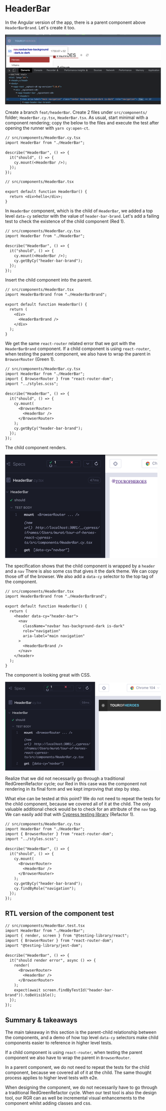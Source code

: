 # HeaderBar

In the Angular version of the app, there is a parent component above `HeaderBarBrand`. Let's create it too.

![HeaderBar-initial](../img/HeaderBar-initial.png)

Create a branch `feat/headerBar`. Create 2 files under `src/components/` folder; `HeaderBar.cy.tsx`, `HeaderBar.tsx`. As usual, start minimal with a component rendering; copy the below to the files and execute the test after opening the runner with `yarn cy:open-ct`.

```tsx
// src/components/HeaderBar.cy.tsx
import HeaderBar from "./HeaderBar";

describe("HeaderBar", () => {
  it("should", () => {
    cy.mount(<HeaderBar />);
  });
});
```

```tsx
// src/components/HeaderBar.tsx

export default function HeaderBar() {
  return <div>hello</div>;
}
```

In `HeaderBar` component, which is the child of `HeaderBar`, we added a top level `data-cy` selector with the value of `header-bar-brand`. Let's add a failing test to check the existence of the child component (Red 1).

```tsx
// src/components/HeaderBar.cy.tsx
import HeaderBar from "./HeaderBar";

describe("HeaderBar", () => {
  it("should", () => {
    cy.mount(<HeaderBar />);
    cy.getByCy("header-bar-brand");
  });
});
```

Insert the child component into the parent.

```tsx
// src/components/HeaderBar.tsx
import HeaderBarBrand from "./HeaderBarBrand";

export default function HeaderBar() {
  return (
    <div>
      <HeaderBarBrand />
    </div>
  );
}
```

We get the same `react-router` related error that we got with the `HeaderBarBrand` component. If a child component is using `react-router`, when testing the parent component, we also have to wrap the parent in `BrowserRouter` (Green 1).

```tsx
// src/components/HeaderBar.cy.tsx
import HeaderBar from "./HeaderBar";
import { BrowserRouter } from "react-router-dom";
import "../styles.scss";

describe("HeaderBar", () => {
  it("should", () => {
    cy.mount(
      <BrowserRouter>
        <HeaderBar />
      </BrowserRouter>
    );
    cy.getByCy("header-bar-brand");
  });
});
```

The child component renders.

![HeaderBar-Green1](../img/HeaderBar-Green1.png)

The specification shows that the child component is wrapped by a `header` and a `nav` There is also some css that gives it the dark theme. We can copy those off of the browser. We also add a `data-cy` selector to the top tag of the component.

```tsx
// src/components/HeaderBar.tsx
import HeaderBarBrand from "./HeaderBarBrand";

export default function HeaderBar() {
  return (
    <header data-cy="header-bar">
      <nav
        className="navbar has-background-dark is-dark"
        role="navigation"
        aria-label="main navigation"
      >
        <HeaderBarBrand />
      </nav>
    </header>
  );
}
```

The component is looking great with CSS.

![HeaderBar-css](../img/HeaderBar-css.png)

Realize that we did not necessarily go through a traditional RedGreenRefactor cycle; our Red in this case was the component not rendering in its final form and we kept improving that step by step.

What else can be tested at this point? We do not need to repeat the tests for the child component, because we covered all of it at the child. The only valuable additional check would be to check for an attribute of the `nav` tag. We can easily add that with [Cypress testing library](https://testing-library.com/docs/cypress-testing-library/intro/) (Refactor 1).

```tsx
// src/components/HeaderBar.cy.tsx
import HeaderBar from "./HeaderBar";
import { BrowserRouter } from "react-router-dom";
import "../styles.scss";

describe("HeaderBar", () => {
  it("should", () => {
    cy.mount(
      <BrowserRouter>
        <HeaderBar />
      </BrowserRouter>
    );
    cy.getByCy("header-bar-brand");
    cy.findByRole("navigation");
  });
});
```

## RTL version of the component test

```tsx
// src/components/HeaderBar.test.tsx
import HeaderBar from "./HeaderBar";
import { render, screen } from "@testing-library/react";
import { BrowserRouter } from "react-router-dom";
import "@testing-library/jest-dom";

describe("HeaderBar", () => {
  it("should render error", async () => {
    render(
      <BrowserRouter>
        <HeaderBar />
      </BrowserRouter>
    );
    expect(await screen.findByTestId("header-bar-brand")).toBeVisible();
  });
});
```

## Summary & takeaways

The main takeaway in this section is the parent-child relationship between the components, and a demo of how top level `data-cy` selectors make child components easier to reference in higher level tests.

If a child component is using `react-router`, when testing the parent component we also have to wrap the parent in `BrowserRouter`.

In a parent component, we do not need to repeat the tests for the child component, because we covered all of it at the child. The same thought process applies to higher level tests with e2e.

When designing the component, we do not necessarily have to go through a traditional RedGreenRefactor cycle. When our test tool is also the design tool, our RGR can as well be incremental visual enhancements to the component whilst adding classes and css.
